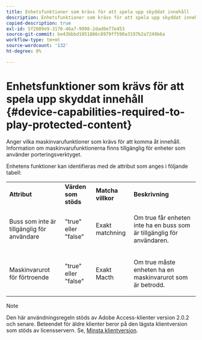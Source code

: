 ```yaml
---
title: Enhetsfunktioner som krävs för att spela upp skyddat innehåll
description: Enhetsfunktioner som krävs för att spela upp skyddat innehåll
copied-description: true
exl-id: 5f2089e9-3176-46a7-9998-2dad0e77e453
source-git-commit: be43bbbd1051886c8979ff590a3197b2a7249b6a
workflow-type: tm+mt
source-wordcount: '132'
ht-degree: 0%

---
```


# Enhetsfunktioner som krävs för att spela upp skyddat innehåll {#device-capabilities-required-to-play-protected-content}

Anger vilka maskinvarufunktioner som krävs för att komma åt innehåll. Information om maskinvarufunktionerna finns tillgänglig för enheter som använder porteringsverktyget.

Enhetens funktioner kan identifieras med de attribut som anges i följande tabell:

<table id="table_v3n_fks_n4"> 
 <tbody> 
  <tr> 
   <td><b>Attribut</b> </td> 
   <td><b>Värden som stöds</b> </td> 
   <td><b>Matcha villkor</b> </td> 
   <td><b>Beskrivning</b> </td> 
  </tr> 
  <tr> 
   <td colname="1" class="- topic/entry "> <p class="- topic/p ">Buss som inte är tillgänglig för användare </p> </td> 
   <td colname="2" class="- topic/entry "> <p class="- topic/p ">"true" eller "false" </p> </td> 
   <td colname="3" class="- topic/entry "> <p class="- topic/p ">Exakt matchning </p> </td> 
   <td colname="4" class="- topic/entry "> <p class="- topic/p ">Om true får enheten inte ha en buss som är tillgänglig för användaren. </p> </td> 
  </tr> 
  <tr> 
   <td colname="1" class="- topic/entry "> <p class="- topic/p ">Maskinvarurot för förtroende </p> </td> 
   <td colname="2" class="- topic/entry "> <p class="- topic/p ">"true" eller "false" </p> </td> 
   <td colname="3" class="- topic/entry "> <p class="- topic/p ">Exakt Macth </p> </td> 
   <td colname="4" class="- topic/entry "> <p class="- topic/p ">Om true måste enheten ha en maskinvarurot som är betrodd. </p> </td> 
  </tr> 
 </tbody> 
</table>

>[!NOTE]
>
>Den här användningsregeln stöds av Adobe Access-klienter version 2.0.2 och senare. Beteendet för äldre klienter beror på den lägsta klientversion som stöds av licensservern. Se, [Minsta klientversion](../../../../aaxs-protecting-content/content-setting-up-the-sdk/content-setting-up-the-dev-env.md).
